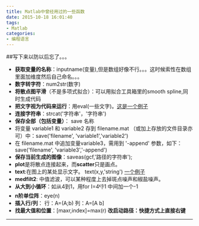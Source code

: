 ```yaml
---
title: Matlab中曾经用过的一些函数
date: 2015-10-18 16:01:40
tags: 
- Matlab
categories: 
- 编程语言
---
```


<!--more-->


##写下来以防以后忘了。。。

 -  **获取变量的名称**：inputname(变量),但是数组好像不行。。。这时候索性在数组里面加维度然后自己命名。。。
 - **数字转字符**：num2str(数字)
 - **将散点图平滑**（不是多项式拟合）：可以用拟合工具箱里的smooth spline,同时生成代码
 -  **把文字视为代码来运行**：用eval(一些文字)。[这是一个例子](http://zhidao.baidu.com/link?url=n8UzQMDXzFA8J0KCJ6dJIEw7WLCay18p3os5PXBhjTPPZnyDrDVHPP8M_Ts3mqfM_P7eNx9-gQJozgKsrdpWHa "百度知道中的答案")                                    
 - **连接字符串**：strcat('字符串'，'字符串')
 - **保存全部（包括变量）**： save 名称
  - 将变量 variable1 和 variable2 存到 filename.mat （或加上存放的文件目录亦可）中：save('filename', 'variable1','variable2')
  - 在 filename.mat 中追加变量variable3，需用到 '-append' 参数，如下：save('filename', 'variable3','-append')
 - **保存当前生成的图像**：saveas(gcf,'路径的字符串');
 - **plot**是将散点连接起来，而**scatter**只是画点。
 - **text**:在图上的某处显示文字。
 text(x,y,'string')    [一个例子](http://nf.nci.org.au/facilities/software/Matlab/techdoc/ref/text.html%20%E5%87%BD%E6%95%B0%E6%89%8B%E5%86%8C)
 - **medfilt2**: 中值滤波，可以某种程度上去掉斑点噪声和椒盐噪声。
 - **从大到小循环**：如从4到1，用for I=4:-1:1 中间加一个-1
 - **n阶单位阵**：eye(n)
 - **插入行/列**： 行：A=(A;b) 列：A=[A b]
 - **找最大值和位置**：[maxr,index]=max(r)
**改启动路径：快捷方式上直接右键**
----

 

